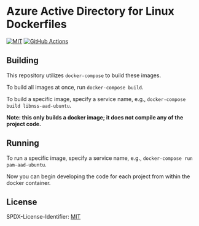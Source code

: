 # Azure Active Directory for Linux Dockerfiles


[![MIT](https://img.shields.io/badge/license-MIT-blue?style=flat-square)](https://spdx.org/licenses/MIT.html)
[![GitHub Actions](https://img.shields.io/github/workflow/status/aad-for-linux/docker/publish?style=flat-square)](https://github.com/aad-for-linux/docker/actions)

## Building

This repository utilizes `docker-compose` to build these images.

To build all images at once, run `docker-compose build`.

To build a specific image, specify a service name, e.g., `docker-compose build libnss-aad-ubuntu`.

**Note: this only builds a docker image; it does not compile any of the project code.**

## Running

To run a specific image, specify a service name, e.g., `docker-compose run pam-aad-ubuntu`.

Now you can begin developing the code for each project from within the docker container.

## License

SPDX-License-Identifier: [MIT](COPYING)
